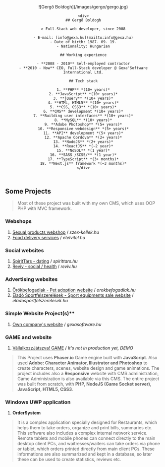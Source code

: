 <article>
  <header>
	![Gergő Boldogh](/images/gergo/gergo.jpg)

    <div>
    ## Gergő Boldogh

    > Full-Stack web developer, since 2008

    - E-mail: [info@gexa.hu](mailto:info@gexa.hu)
    - Date of birth: 1987. 09. 19.
    - Nationality: Hungarian

    ## Working experience

    - **2008 - 2010** Self-employed contractor
    - **2010 - Now** CEO, Full-Stack developer @ Gexa'Software International Ltd.

	## Tech stack

	1. **PHP** *(10+ years)*
	2. **JavaScript** *(10+ years)*
	3. **jQuery** *(10+ years)*
	4. **HTML, HTML5** *(10+ years)*
	5. **CSS, CSS3** *(10+ years)*
	6. **CMS** development *(10+ years)*
	7. **Building user interfaces** *(10+ years)*
	8. **MySQL** *(10+ years)*
	9. **Adobe Photoshop** *(5+ years)*
	10. **Responsive webdesign** *(5+ years)*
	11. **API** development *(5+ years)*
	12. **Apache Cordova** *(2+ years)*
	13. **NodeJS** *(2+ years)*
	14. **ReactJS** *(~2 year)*
	15. **NoSQL** *(1 year)*
	16. **SASS /SCSS/** *(1 year)*
	17. **TypeScript** *(3+ months)*
	18. **Next.js** framework *(~3 months)*
    </div>

  </header>


## Some Projects
> Most of these project was built with my own CMS, which uses OOP PHP with MVC framework.


### Webshops
1. [Sexual products webshop](https://www.szex-kellek.hu) / *szex-kellek.hu*
2. [Food delivery services](https://www.etelvitel.hu) / *etelvitel.hu*

### Social websites
1. [SpiritTárs - dating](https://www.spirittars.hu) / *spirittars.hu*
2. [Reviv - social / health](https://www.reviv.hu) / *reviv.hu*

### Advertising websites
1. [Örökbefogadlak - Pet adoption website](https://orokbefogadlak.hu/hirdetesek) / *orokbefogadlak.hu*
2. [Eladó Sportfelszerelések - Sport equipments sale website](https://eladosportfelszerelesek.hu/) / *eladosportfelszerelesek.hu*

### Simple Website Project(s)**
1. [Own company's website](https://www.gexasoftware.hu) / *gexasoftware.hu*

### GAME and website
1. [VállalkozzJátszva! GAME](https://bmva.em3.hu/) / *It's not in production yet, DEMO*

> This Project uses **Phaser.io** Game engine built with **JavaScript**. Also used **Adobe: Character Animator, Illustrator and Photoshop** to create characters, scenes, website design and game animations. The project includes also a **Responsive** website with CMS administration, Game Administration is also available via this CMS. The entire project was built from scratch, with **PHP, NodeJS (Game Socket server), JavaScript, HTML5, CSS3**.

### Windows UWP application
1. **OrderSystem**

> It is a complex application specially designed for Restaurants, which helps them to take orders, organize and print bills, summaries etc. This software also includes a complex internal network service. Remote tablets and mobile phones can connect directly to the main desktop client PCs, and waitresses/waiters can take orders via phone or tablet, which orders printed directly from main client PCs. These informations are also summarized and kept in a database, so later these can be used to create statistics, reviews etc.
</article>